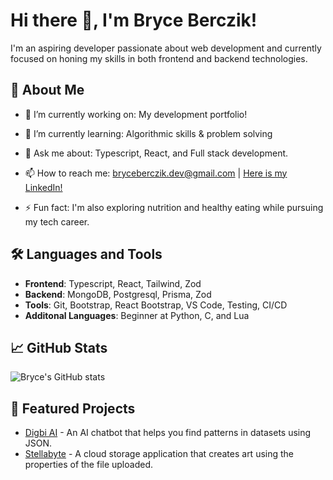 # Hi there 👋, I'm Bryce Berczik!

I'm an aspiring developer passionate about web development and currently focused on honing my skills in both frontend and backend technologies. 

## 🚀 About Me

- 🔭 I’m currently working on: My development portfolio!
- 🌱 I’m currently learning: Algorithmic skills & problem solving
- 💬 Ask me about: Typescript, React, and Full stack development.
- 📫 How to reach me: [bryceberczik.dev@gmail.com](mailto:bryceberczik.dev@gmail.com) | [Here is my LinkedIn!](https://www.linkedin.com/in/bryce-berczik-9b4874323/)

- ⚡ Fun fact: I'm also exploring nutrition and healthy eating while pursuing my tech career.

## 🛠️ Languages and Tools

- **Frontend**: Typescript, React, Tailwind, Zod
- **Backend**: MongoDB, Postgresql, Prisma, Zod
- **Tools**: Git, Bootstrap, React Bootstrap, VS Code, Testing, CI/CD
- **Additonal Languages**: Beginner at Python, C, and Lua

## 📈 GitHub Stats

![Bryce's GitHub stats](https://github-readme-stats.vercel.app/api?username=bryceberczik&show_icons=true&theme=radical)


## 📌 Featured Projects

- [Digbi AI](https://github.com/bryceberczik/Digbi-AI) - An AI chatbot that helps you find patterns in datasets using JSON.
- [Stellabyte](https://github.com/ZVKubajak/Stellabyte) - A cloud storage application that creates art using the properties of the file uploaded.
